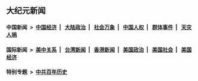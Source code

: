 ## 大纪元新闻

#### 中国新闻 &nbsp;>&nbsp; [中国经济](indexes/ncid283/README.md?02190045) &nbsp;| &nbsp; [大陆政治](indexes/ncid277/README.md?02190045) &nbsp;| &nbsp; [社会万象](indexes/ncid282/README.md?02190045) &nbsp;| &nbsp; [中国人权](indexes/ncid278/README.md?02190045) &nbsp;| &nbsp; [群体事件](indexes/ncid279/README.md?02190045) &nbsp;| &nbsp; [天灾人祸](indexes/ncid280/README.md?02190045)

#### 国际新闻 &nbsp;>&nbsp; [美中关系](indexes/nf1412576/README.md?02190045) &nbsp;| &nbsp; [台湾新闻](indexes/ncid1349361/README.md?02190045) &nbsp;| &nbsp; [香港新闻](indexes/ncid1349362/README.md?02190045) &nbsp;| &nbsp; [美国政治](indexes/ncid1078159/README.md?02190045) &nbsp;| &nbsp; [美国社会](indexes/ncid1078160/README.md?02190045) &nbsp;| &nbsp; [美国经济](indexes/ncid1078158/README.md?02190045)

#### 特别专题 &nbsp;>&nbsp; [中共百年历史](https://github.com/epoch-news/epoch-special/blob/master/README.md?02190045)  
